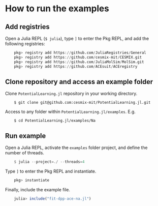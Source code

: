 # How to run the examples

## Add registries
Open a Julia REPL (`$ julia`), type `]` to enter the Pkg REPL, and add the following registries:
```julia
    pkg> registry add https://github.com/JuliaRegistries/General
    pkg> registry add https://github.com/cesmix-mit/CESMIX.git 
    pkg> registry add https://github.com/JuliaMolSim/MolSim.git
    pkg> registry add https://github.com/ACEsuit/ACEregistry
```

## Clone repository and access an example folder
Clone `PotentialLearning.jl` repository in your working directory.
```shell
    $ git clone git@github.com:cesmix-mit/PotentialLearning.jl.git
```
Access to any folder within `PotentialLearning.jl/examples`. E.g.
```shell
    $ cd PotentialLearning.jl/examples/Na
```

## Run example
Open a Julia REPL, activate the `examples` folder project, and define the number of threads.
```julia
    $ julia --project=./ --threads=4
```
Type `]` to enter the Pkg REPL and instantiate.
```julia
    pkg> instantiate
```
Finally, include the example file.
```julia
    julia> include("fit-dpp-ace-na.jl")
```

